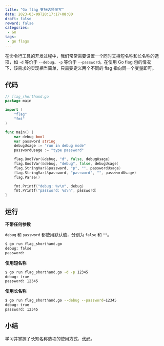 ```yaml
---
title: "Go flag 支持选项简写"
date: 2023-03-09T20:17:17+08:00
draft: false
reward: false
categories:
 - Go
tags:
 - go flags
---
```


在命令行工具的开发过程中，我们常常需要设置一个同时支持短名称和长名称的选项，如 `-d` 等价于 `--debug`、`-p` 等价于 `--password`。在使用 Go flag 包的情况下，该需求的实现相当简单，只需要定义两个不同的 flag 指向同一个变量即可。

<!--more-->

## 代码

```go
// flag_shorthand.go
package main

import (
	"flag"
	"fmt"
)

func main() {
	var debug bool
	var password string
	debugUsage := "run in debug mode"
	passwordUsage := "type password"

	flag.BoolVar(&debug, "d", false, debugUsage)
	flag.BoolVar(&debug, "debug", false, debugUsage)
	flag.StringVar(&password, "p", "", passwordUsage)
	flag.StringVar(&password, "password", "", passwordUsage)
	flag.Parse()

	fmt.Printf("debug: %v\n", debug)
	fmt.Printf("password: %s\n", password)
}
```

## 运行

**不带任何参数**

`debug` 和 `password` 都使用默认值，分别为 `false` 和 `""`。

```bash
$ go run flag_shorthand.go
debug: false
password: 
```

**使用短名称**

```bash
$ go run flag_shorthand.go -d -p 12345
debug: true
password: 12345
```

**使用长名称**

```bash
$ go run flag_shorthand.go --debug --password=12345
debug: true
password: 12345
```

## 小结

学习并掌握了长短名称选项的使用方式，[代码](https://github.com/a2htray/code-notebook/blob/main/BlogCode/Go/flag_shorthand/flag_shorthand.go)。